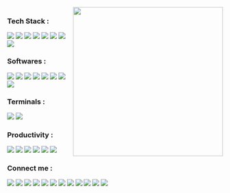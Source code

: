 <img align="right" src = "https://github-readme-stats.vercel.app/api/top-langs/?username=tahsinhasib&show_icons=true&theme=github_dark&count_private=true&hide_border=true&layout=pie&langs_count=15&hide=plsql" width="350">


### Tech Stack :
<img src ="https://img.shields.io/badge/C-00599C?style=for-the-badge&logo=c&logoColor=white"/><img>
<img src ="https://img.shields.io/badge/C%2B%2B-00599C?style=for-the-badge&logo=c%2B%2B&logoColor=white"/>
<img src ="https://img.shields.io/badge/Java-ED8B00?style=for-the-badge&logo=openjdk&logoColor=white"/>
<img src ="https://img.shields.io/badge/MySQL-00000F?style=for-the-badge&logo=mysql&logoColor=white"/>
<img src ="https://img.shields.io/badge/C%23-239120?style=for-the-badge&logo=c-sharp&logoColor=white"/>
<img src ="https://img.shields.io/badge/HTML5-E34F26?style=for-the-badge&logo=html5&logoColor=white"/>
<img src ="https://img.shields.io/badge/CSS3-1572B6?style=for-the-badge&logo=css3&logoColor=white"/>
<img src ="https://img.shields.io/badge/Python-3776AB?style=for-the-badge&logo=python&logoColor=white"/>


### Softwares :
<img src ="https://img.shields.io/badge/Visual_Studio_Code-0078D4?style=for-the-badge&logo=visual%20studio%20code&logoColor=white"/><img>
<img src ="https://img.shields.io/badge/Visual_Studio-5C2D91?style=for-the-badge&logo=visual%20studio&logoColor=white"/>
<img src ="https://img.shields.io/badge/sublime_text-%23575757.svg?&style=for-the-badge&logo=sublime-text&logoColor=important"/>
<img src ="https://img.shields.io/badge/Microsoft_SQL_Server-CC2927?style=for-the-badge&logo=microsoft-sql-server&logoColor=white"/>
<img src ="https://img.shields.io/badge/Notepad++-90E59A.svg?style=for-the-badge&logo=notepad%2B%2B&logoColor=black"/>
<img src ="https://img.shields.io/badge/Atom-66595C?style=for-the-badge&logo=Atom&logoColor=white"/>
<img src ="https://img.shields.io/badge/Google_chrome-4285F4?style=for-the-badge&logo=Google-chrome&logoColor=white"/>
<img src ="https://img.shields.io/badge/Microsoft_Edge-0078D7?style=for-the-badge&logo=Microsoft-edge&logoColor=white"/>

### Terminals :
<img src ="https://img.shields.io/badge/GIT-E44C30?style=for-the-badge&logo=git&logoColor=white"/><img>
<img src ="https://img.shields.io/badge/windows%20terminal-4D4D4D?style=for-the-badge&logo=windows%20terminal&logoColor=white"/>

### Productivity :
<img src ="https://img.shields.io/badge/Microsoft_Word-2B579A?style=for-the-badge&logo=microsoft-word&logoColor=white"/><img>
<img src ="https://img.shields.io/badge/Microsoft_PowerPoint-B7472A?style=for-the-badge&logo=microsoft-powerpoint&logoColor=white"/>
<img src ="https://img.shields.io/badge/Microsoft_Excel-217346?style=for-the-badge&logo=microsoft-excel&logoColor=white"/>
<img src ="https://img.shields.io/badge/Notion-000000?style=for-the-badge&logo=notion&logoColor=white"/>
<img src ="https://img.shields.io/badge/Microsoft_Teams-6264A7?style=for-the-badge&logo=microsoft-teams&logoColor=white"/>
<img src ="https://img.shields.io/badge/Adobe%20Photoshop-31A8FF?style=for-the-badge&logo=Adobe%20Photoshop&logoColor=black"/>



### Connect me :
<a href = "https://facebook.com/tahsin.hasib.30/"><img src ="https://img.shields.io/badge/Facebook-1877F2?style=for-the-badge&logo=facebook&logoColor=white"/></a>
<a href = "https://www.instagram.com/tahsinhasib_/"><img src ="https://img.shields.io/badge/Instagram-E4405F?style=for-the-badge&logo=instagram&logoColor=white"/></a>
<a href = "https://www.linkedin.com/in/tahsinhasib/"><img src ="https://img.shields.io/badge/LinkedIn-0077B5?style=for-the-badge&logo=linkedin&logoColor=white"/></a>
<a href = "https://twitter.com/tahsinhasib_152"><img src ="https://img.shields.io/badge/Twitter-1DA1F2?style=for-the-badge&logo=twitter&logoColor=white"/></a>
<a href = "https://github.com/tahsinhasib"><img src ="https://img.shields.io/badge/GitHub-100000?style=for-the-badge&logo=github&logoColor=white"/></a>
<a href = "https://dribbble.com/tahsinhasib"><img src ="https://img.shields.io/badge/Dribbble-EA4C89?style=for-the-badge&logo=dribbble&logoColor=white"/></a>
<a href = "https://www.twitch.tv/tahsinhasib"><img src ="https://img.shields.io/badge/Twitch-9146FF?style=for-the-badge&logo=twitch&logoColor=white"/></a>
<img src = "https://img.shields.io/badge/Discord-7289DA?style=for-the-badge&logo=discord&logoColor=white"/>
<a href = "https://www.hackerrank.com/tahsinhasib"><img src = "https://img.shields.io/badge/-Hackerrank-2EC866?style=for-the-badge&logo=HackerRank&logoColor=white"/></a>
<a href = "https://codeforces.com/profile/tahsinhasib"><img src = "https://img.shields.io/badge/Codeforces-445f9d?style=for-the-badge&logo=Codeforces&logoColor=white"/></a>
<a href = "https://stackoverflow.com/users/21026575/tahsin-hasib"><img src = "https://img.shields.io/badge/Stack_Overflow-FE7A16?style=for-the-badge&logo=stack-overflow&logoColor=white"/></a>
<a href = "https://auth.geeksforgeeks.org/user/tahsinhasib"><img src = "https://img.shields.io/badge/GeeksforGeeks-298D46?style=for-the-badge&logo=geeksforgeeks&logoColor=white"/></a>
